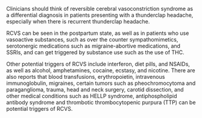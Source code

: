 Clinicians should think of reversible cerebral vasoconstriction syndrome as a differential diagnosis in patients presenting with a thunderclap headache, especially when there is recurrent thunderclap headache.

RCVS can be seen in the postpartum state, as well as in patients who use vasoactive substances, such as over the counter sympathomimetics, serotonergic medications such as migraine-abortive medications, and SSRIs, and can get triggered by substance use such as the use of THC.

Other potential triggers of RCVS include interferon, diet pills, and NSAIDs, as well as alcohol, amphetamines, cocaine, ecstasy, and nicotine. There are also reports that blood transfusions, erythropoietin, intravenous immunoglobulin, migraines, certain tumors such as pheochromocytoma and paraganglioma, trauma, head and neck surgery, carotid dissection, and other medical conditions such as HELLP syndrome, antiphospholipid antibody syndrome and thrombotic thrombocytopenic purpura (TTP) can be potential triggers of RCVS.